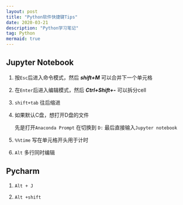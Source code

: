 ```yaml
---
layout: post
title: "Python软件快捷键Tips"
date: 2020-03-21
description: "Python学习笔记"
tag: Python
mermaid: true
---
```


## Jupyter Notebook

1. 按`Esc`后进入命令模式，然后 ***shift+M*** 可以合并下一个单元格

2. 在`Enter`后进入编辑模式，然后 ***Ctrl+Shift+-*** 可以拆分cell

3. `shift+tab` 往后缩进

4. 如果默认C盘，想打开D盘的文件

   先是打开`Anaconda Prompt` 在切换到 `D:` 最后直接输入`Jupyter notebook`
   
5. `%%time` 写在单元格开头用于计时

6. `Alt` 多行同时编辑


## Pycharm

1. `Alt + J`

2. `Alt +shift`

   

   

